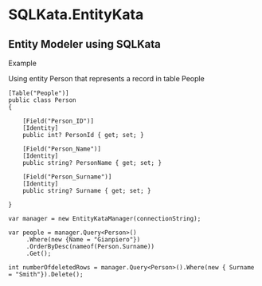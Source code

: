 # SQLKata.EntityKata
## Entity Modeler using SQLKata

Example

Using entity Person that represents a record in table People
```
[Table("People")]
public class Person
{
    
    [Field("Person_ID")]
    [Identity]
    public int? PersonId { get; set; }
    
    [Field("Person_Name")]
    [Identity]
    public string? PersonName { get; set; }
    
    [Field("Person_Surname")]
    [Identity]
    public string? Surname { get; set; }
        
}

var manager = new EntityKataManager(connectionString);

var people = manager.Query<Person>()
     .Where(new {Name = "Gianpiero"})
     .OrderByDesc(nameof(Person.Surname))
     .Get();
     
int numberOfdeletedRows = manager.Query<Person>().Where(new { Surname = "Smith"}).Delete();
```
